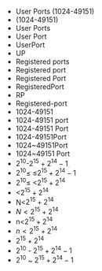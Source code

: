 - User Ports (1024-49151)
- (1024-49151)
- User Ports
- User Port
- UserPort
- UP
- Registered ports
- Registered port
- Registered Port
- RegisteredPort
- RP
- Registered-port
- 1024-49151
- 1024-49151 port
- 1024-49151 Port
- 1024-49151Port
- 1024~49151Port
- 1024~49151 Port
- $2^10$-$2^{15}+2^{14}-1$
- $2^10$≤ ≤$2^{15}+2^{14}-1$
- $2^10$≤ <$2^{15}+2^{14}$
- <$2^{15}+2^{14}$
- N<$2^{15}+2^{14}$
- $N<2^{15}+2^{14}$
- n<$2^{15}+2^{14}$
- $n<2^{15}+2^{14}$
- $2^{15}+2^{14}$
- $2^10$ - $2^{15}+2^{14}-1$
- $2^10$ ~ $2^{15}+2^{14}-1$